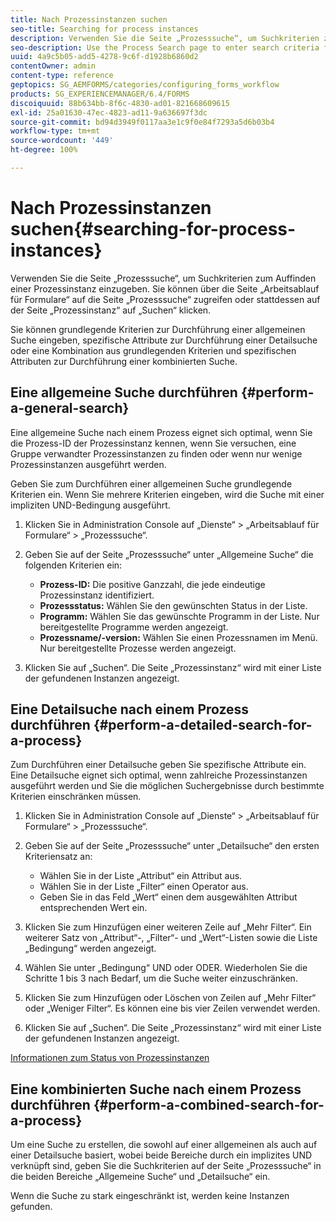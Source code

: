 ```yaml
---
title: Nach Prozessinstanzen suchen
seo-title: Searching for process instances
description: Verwenden Sie die Seite „Prozesssuche“, um Suchkriterien zum Auffinden einer Prozessinstanz einzugeben.
seo-description: Use the Process Search page to enter search criteria for finding a process instance.
uuid: 4a9c5b05-add5-4278-9c6f-d1928b6860d2
contentOwner: admin
content-type: reference
geptopics: SG_AEMFORMS/categories/configuring_forms_workflow
products: SG_EXPERIENCEMANAGER/6.4/FORMS
discoiquuid: 88b634bb-8f6c-4830-ad01-821668609615
exl-id: 25a01630-47ec-4823-ad11-9a636697f3dc
source-git-commit: bd94d3949f0117aa3e1c9f0e84f7293a5d6b03b4
workflow-type: tm+mt
source-wordcount: '449'
ht-degree: 100%

---
```


# Nach Prozessinstanzen suchen{#searching-for-process-instances}

Verwenden Sie die Seite „Prozesssuche“, um Suchkriterien zum Auffinden einer Prozessinstanz einzugeben. Sie können über die Seite „Arbeitsablauf für Formulare“ auf die Seite „Prozesssuche“ zugreifen oder stattdessen auf der Seite „Prozessinstanz“ auf „Suchen“ klicken.

Sie können grundlegende Kriterien zur Durchführung einer allgemeinen Suche eingeben, spezifische Attribute zur Durchführung einer Detailsuche oder eine Kombination aus grundlegenden Kriterien und spezifischen Attributen zur Durchführung einer kombinierten Suche.

## Eine allgemeine Suche durchführen {#perform-a-general-search}

Eine allgemeine Suche nach einem Prozess eignet sich optimal, wenn Sie die Prozess-ID der Prozessinstanz kennen, wenn Sie versuchen, eine Gruppe verwandter Prozessinstanzen zu finden oder wenn nur wenige Prozessinstanzen ausgeführt werden.

Geben Sie zum Durchführen einer allgemeinen Suche grundlegende Kriterien ein. Wenn Sie mehrere Kriterien eingeben, wird die Suche mit einer impliziten UND-Bedingung ausgeführt.

1. Klicken Sie in Administration Console auf „Dienste“ > „Arbeitsablauf für Formulare“ > „Prozesssuche“.
1. Geben Sie auf der Seite „Prozesssuche“ unter „Allgemeine Suche“ die folgenden Kriterien ein:

   * **Prozess-ID:** Die positive Ganzzahl, die jede eindeutige Prozessinstanz identifiziert.
   * **Prozessstatus:** Wählen Sie den gewünschten Status in der Liste.
   * **Programm:** Wählen Sie das gewünschte Programm in der Liste. Nur bereitgestellte Programme werden angezeigt.
   * **Prozessname/-version:** Wählen Sie einen Prozessnamen im Menü. Nur bereitgestellte Prozesse werden angezeigt.

1. Klicken Sie auf „Suchen“. Die Seite „Prozessinstanz“ wird mit einer Liste der gefundenen Instanzen angezeigt.

## Eine Detailsuche nach einem Prozess durchführen {#perform-a-detailed-search-for-a-process}

Zum Durchführen einer Detailsuche geben Sie spezifische Attribute ein. Eine Detailsuche eignet sich optimal, wenn zahlreiche Prozessinstanzen ausgeführt werden und Sie die möglichen Suchergebnisse durch bestimmte Kriterien einschränken müssen.

1. Klicken Sie in Administration Console auf „Dienste“ > „Arbeitsablauf für Formulare“ > „Prozesssuche“.
1. Geben Sie auf der Seite „Prozesssuche“ unter „Detailsuche“ den ersten Kriteriensatz an:

   * Wählen Sie in der Liste „Attribut“ ein Attribut aus.
   * Wählen Sie in der Liste „Filter“ einen Operator aus.
   * Geben Sie in das Feld „Wert“ einen dem ausgewählten Attribut entsprechenden Wert ein.

1. Klicken Sie zum Hinzufügen einer weiteren Zeile auf „Mehr Filter“. Ein weiterer Satz von „Attribut“-, „Filter“- und „Wert“-Listen sowie die Liste „Bedingung“ werden angezeigt.
1. Wählen Sie unter „Bedingung“ UND oder ODER. Wiederholen Sie die Schritte 1 bis 3 nach Bedarf, um die Suche weiter einzuschränken.
1. Klicken Sie zum Hinzufügen oder Löschen von Zeilen auf „Mehr Filter“ oder „Weniger Filter“. Es können eine bis vier Zeilen verwendet werden.
1. Klicken Sie auf „Suchen“. Die Seite „Prozessinstanz“ wird mit einer Liste der gefundenen Instanzen angezeigt.

[Informationen zum Status von Prozessinstanzen](/help/forms/using/admin-help/processes.md#about-process-instance-statuses)

## Eine kombinierten Suche nach einem Prozess durchführen {#perform-a-combined-search-for-a-process}

Um eine Suche zu erstellen, die sowohl auf einer allgemeinen als auch auf einer Detailsuche basiert, wobei beide Bereiche durch ein implizites UND verknüpft sind, geben Sie die Suchkriterien auf der Seite „Prozesssuche“ in die beiden Bereiche „Allgemeine Suche“ und „Detailsuche“ ein.

Wenn die Suche zu stark eingeschränkt ist, werden keine Instanzen gefunden.
